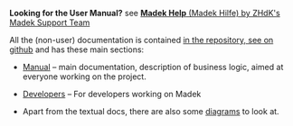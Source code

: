 **Looking for the User Manual?** see [**Madek Help** (Madek Hilfe) by ZHdK's Madek Support Team](https://wiki.zhdk.ch/madek-hilfe/doku.php)


All the (non-user) documentation is contained [in the repository, see on github](https://github.com/zhdk/madek/tree/madek-v3/doc) and has these main sections:

- [Manual](manual/index.md)
– main documentation, description of business logic, aimed at everyone working on the project.

- [Developers](development/index.md)
– For developers working on Madek

- Apart from the textual docs, there are also some [diagrams](https://github.com/zhdk/madek/tree/madek-v3/doc/diagrams) to look at.
